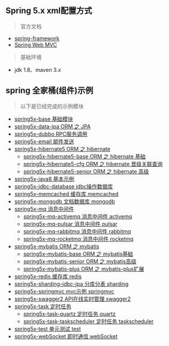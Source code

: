 ## Spring 5.x xml配置方式

> 官方文档

* [spring-framework](https://spring.io/projects/spring-framework#overview)
* [Spring Web MVC](https://docs.spring.io/spring-framework/docs/current/reference/html/web.html)

> 基础环境

- jdk 1.8、maven 3.x

## spring 全家桶(组件)示例

> 以下是已经完成的示例模块

- [spring5x-base 基础模块](./spring5x-base) 
- [spring5x-data-jpa ORM 之 JPA ](./spring5x-data-jpa)
- [spring5x-dubbo RPC服务调用](./spring5x-dubbo)
- [spring5x-email 邮件发送](./spring5x-email)
- [spring5x-hibernate5 ORM 之 hibernate](./spring5x-hibernate5)
    - [spring5x-hibernate5-base ORM 之 hibernate 基础](./spring5x-hibernate5/spring5x-hibernate5-base)
    - [spring5x-hibernate5-cfg ORM 之 hibernate 晋级关联查询](./spring5x-hibernate5/spring5x-hibernate5-cfg)
    - [spring5x-hibernate5-senior ORM 之 hibernate 高级](./spring5x-hibernate5/spring5x-hibernate5-senior)
- [spring5x-java8 基本示例](./spring5x-java8)
- [spring5x-jdbc-database jdbc操作数据库](./spring5x-jdbc-database)
- [spring5x-memcached 缓存库 memcached](./spring5x-memcached)
- [spring5x-mongodb 文档数据库 mongodb](./spring5x-mongodb)
- [spring5x-mq 消息中间件](./spring5x-mq)
    - [spring5x-mq-activemq 消息中间件 activemq](./spring5x-mq/spring5x-mq-activemq)
    - [spring5x-mq-pulsar 消息中间件 pulsar](./spring5x-mq/spring5x-mq-pulsar)
    - [spring5x-mq-rabbitmq 消息中间件 rabbitmq](./spring5x-mq/spring5x-mq-rabbitmq)
    - [spring5x-mq-rocketmq 消息中间件 rocketmq](./spring5x-mq/spring5x-mq-rocketmq)
- [spring5x-mybatis ORM 之 mybatis](./spring5x-mybatis)
    - [spring5x-mybatis-base ORM 之 mybatis基础](./spring5x-mybatis/spring5x-mybatis-base)
    - [spring5x-mybatis-senior ORM 之 mybatis高级](./spring5x-mybatis/spring5x-mybatis-senior)
    - [spring5x-mybatis-plus ORM 之 mybatis-plus扩展](./spring5x-mybatis/spring5x-mybatis-plus)
- [spring5x-redis 缓存库 redis](./spring5x-redis)
- [spring5x-sharding-jdbc-jpa 分库分表 sharding](./spring5x-sharding-jdbc-jpa)
- [spring5x-springmvc mvc示例 springmvc](./spring5x-springmvc)
- [spring5x-swagger2 API在线实时管理 swagger2](./spring5x-swagger2)
- [spring5x-task 定时任务](./spring5x-task)
    - [spring5x-task-quartz 定时任务 quartz](./spring5x-task/spring5x-task-quartz)
    - [spring5x-task-taskscheduler 定时任务 taskscheduler](./spring5x-task/spring5x-task-taskscheduler)
- [spring5x-test 单元测试 test](./spring5x-test)
- [spring5x-webSocket 即时通信 webSocket](./spring5x-webSocket)
